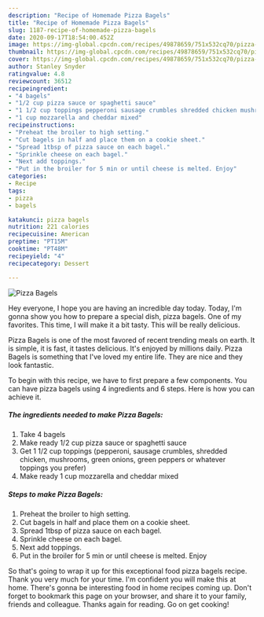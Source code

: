 ```yaml
---
description: "Recipe of Homemade Pizza Bagels"
title: "Recipe of Homemade Pizza Bagels"
slug: 1187-recipe-of-homemade-pizza-bagels
date: 2020-09-17T18:54:00.452Z
image: https://img-global.cpcdn.com/recipes/49878659/751x532cq70/pizza-bagels-recipe-main-photo.jpg
thumbnail: https://img-global.cpcdn.com/recipes/49878659/751x532cq70/pizza-bagels-recipe-main-photo.jpg
cover: https://img-global.cpcdn.com/recipes/49878659/751x532cq70/pizza-bagels-recipe-main-photo.jpg
author: Stanley Snyder
ratingvalue: 4.8
reviewcount: 36512
recipeingredient:
- "4 bagels"
- "1/2 cup pizza sauce or spaghetti sauce"
- "1 1/2 cup toppings pepperoni sausage crumbles shredded chicken mushrooms green onions green peppers or whatever toppings you prefer"
- "1 cup mozzarella and cheddar mixed"
recipeinstructions:
- "Preheat the broiler to high setting."
- "Cut bagels in half and place them on a cookie sheet."
- "Spread 1tbsp of pizza sauce on each bagel."
- "Sprinkle cheese on each bagel."
- "Next add toppings."
- "Put in the broiler for 5 min or until cheese is melted. Enjoy"
categories:
- Recipe
tags:
- pizza
- bagels

katakunci: pizza bagels 
nutrition: 221 calories
recipecuisine: American
preptime: "PT15M"
cooktime: "PT48M"
recipeyield: "4"
recipecategory: Dessert

---
```



![Pizza Bagels](https://img-global.cpcdn.com/recipes/49878659/751x532cq70/pizza-bagels-recipe-main-photo.jpg)

Hey everyone, I hope you are having an incredible day today. Today, I'm gonna show you how to prepare a special dish, pizza bagels. One of my favorites. This time, I will make it a bit tasty. This will be really delicious.

Pizza Bagels is one of the most favored of recent trending meals on earth. It is simple, it is fast, it tastes delicious. It's enjoyed by millions daily. Pizza Bagels is something that I've loved my entire life. They are nice and they look fantastic.




To begin with this recipe, we have to first prepare a few components. You can have pizza bagels using 4 ingredients and 6 steps. Here is how you can achieve it.

<!--inarticleads1-->

##### The ingredients needed to make Pizza Bagels:

1. Take 4 bagels
1. Make ready 1/2 cup pizza sauce or spaghetti sauce
1. Get 1 1/2 cup toppings (pepperoni, sausage crumbles, shredded chicken, mushrooms, green onions, green peppers or whatever toppings you prefer)
1. Make ready 1 cup mozzarella and cheddar mixed




<!--inarticleads2-->

##### Steps to make Pizza Bagels:

1. Preheat the broiler to high setting.
1. Cut bagels in half and place them on a cookie sheet.
1. Spread 1tbsp of pizza sauce on each bagel.
1. Sprinkle cheese on each bagel.
1. Next add toppings.
1. Put in the broiler for 5 min or until cheese is melted. Enjoy




So that's going to wrap it up for this exceptional food pizza bagels recipe. Thank you very much for your time. I'm confident you will make this at home. There's gonna be interesting food in home recipes coming up. Don't forget to bookmark this page on your browser, and share it to your family, friends and colleague. Thanks again for reading. Go on get cooking!
